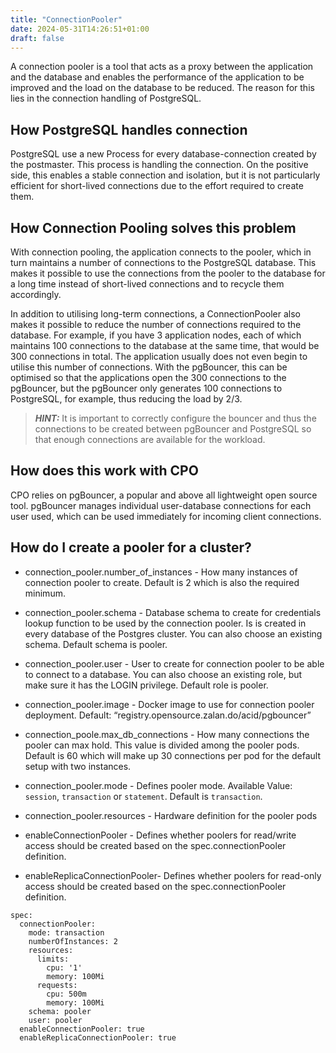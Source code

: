 ```yaml
---
title: "ConnectionPooler"
date: 2024-05-31T14:26:51+01:00
draft: false
---
```


A connection pooler is a tool that acts as a proxy between the application and the database and enables the performance of the application to be improved and the load on the database to be reduced. The reason for this lies in the connection handling of PostgreSQL. 

## How PostgreSQL handles connection
PostgreSQL use a new Process for every database-connection created by the postmaster. This process is handling the connection. On the positive side, this enables a stable connection and isolation, but it is not particularly efficient for short-lived connections due to the effort required to create them.

## How Connection Pooling solves this problem

With connection pooling, the application connects to the pooler, which in turn maintains a number of connections to the PostgreSQL database. 
This makes it possible to use the connections from the pooler to the database for a long time instead of short-lived connections and to recycle them accordingly.

In addition to utilising long-term connections, a ConnectionPooler also makes it possible to reduce the number of connections required to the database. For example, if you have 3 application nodes, each of which maintains 100 connections to the database at the same time, that would be 300 connections in total. The application usually does not even begin to utilise this number of connections. With the pgBouncer, this can be optimised so that the applications open the 300 connections to the pgBouncer, but the pgBouncer only generates 100 connections to PostgreSQL, for example, thus reducing the load by 2/3. 

> **_HINT:_** It is important to correctly configure the bouncer and thus the connections to be created between pgBouncer and PostgreSQL so that enough connections are available for the workload. 

## How does this work with CPO
CPO relies on pgBouncer, a popular and above all lightweight open source tool. pgBouncer manages individual user-database connections for each user used, which can be used immediately for incoming client connections. 

## How do I create a pooler for a cluster?

- connection_pooler.number_of_instances - How many instances of connection pooler to create. Default is 2 which is also the required minimum.
- connection_pooler.schema - Database schema to create for credentials lookup function to be used by the connection pooler. Is is created in every database of the Postgres cluster. You can also choose an existing schema. Default schema is pooler.
- connection_pooler.user - User to create for connection pooler to be able to connect to a database. You can also choose an existing role, but make sure it has the LOGIN privilege. Default role is pooler.
- connection_pooler.image - Docker image to use for connection pooler deployment. Default: “registry.opensource.zalan.do/acid/pgbouncer”
- connection_poole.max_db_connections - How many connections the pooler can max hold. This value is divided among the pooler pods. Default is 60 which will make up 30 connections per pod for the default setup with two instances.
- connection_pooler.mode - Defines pooler mode. Available Value:  `session`,  `transaction` or `statement`. Default is `transaction`.
- connection_pooler.resources - Hardware definition for the pooler pods

- enableConnectionPooler - Defines whether poolers for read/write access should be created based on the spec.connectionPooler definition. 
- enableReplicaConnectionPooler- Defines whether poolers for read-only access should be created based on the spec.connectionPooler definition. 

```
spec:
  connectionPooler:
    mode: transaction
    numberOfInstances: 2
    resources:
      limits:
        cpu: '1'
        memory: 100Mi
      requests:
        cpu: 500m
        memory: 100Mi
    schema: pooler
    user: pooler
  enableConnectionPooler: true
  enableReplicaConnectionPooler: true
```


